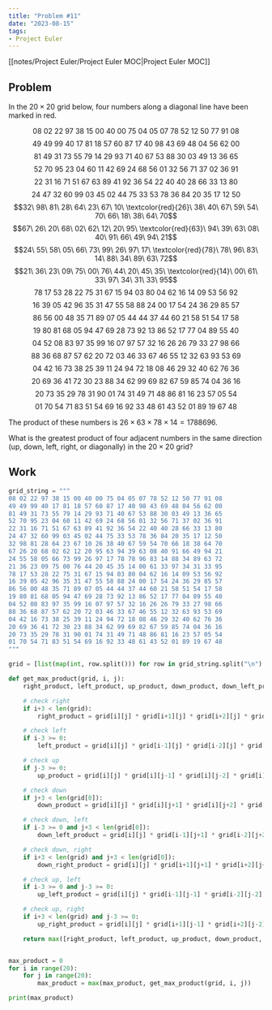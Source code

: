 ```yaml
---
title: "Problem #11"
date: "2023-08-15"
tags:
- Project Euler
---
```


[[notes/Project Euler/Project Euler MOC|Project Euler MOC]]

## Problem

In the $20×20$ grid below, four numbers along a diagonal line have been marked in red.

$$08\ 02\ 22\ 97\ 38\ 15\ 00\ 40\ 00\ 75\ 04\ 05\ 07\ 78\ 52\ 12\ 50\ 77\ 91\ 08$$
$$49\ 49\ 99\ 40\ 17\ 81\ 18\ 57\ 60\ 87\ 17\ 40\ 98\ 43\ 69\ 48\ 04\ 56\ 62\ 00$$
$$81\ 49\ 31\ 73\ 55\ 79\ 14\ 29\ 93\ 71\ 40\ 67\ 53\ 88\ 30\ 03\ 49\ 13\ 36\ 65$$
$$52\ 70\ 95\ 23\ 04\ 60\ 11\ 42\ 69\ 24\ 68\ 56\ 01\ 32\ 56\ 71\ 37\ 02\ 36\ 91$$
$$22\ 31\ 16\ 71\ 51\ 67\ 63\ 89\ 41\ 92\ 36\ 54\ 22\ 40\ 40\ 28\ 66\ 33\ 13\ 80$$
$$24\ 47\ 32\ 60\ 99\ 03\ 45\ 02\ 44\ 75\ 33\ 53\ 78\ 36\ 84\ 20\ 35\ 17\ 12\ 50$$
$$32\ 98\ 81\ 28\ 64\ 23\ 67\ 10\ \textcolor{red}{26}\ 38\ 40\ 67\ 59\ 54\ 70\ 66\ 18\ 38\ 64\ 70$$
$$67\ 26\ 20\ 68\ 02\ 62\ 12\ 20\ 95\ \textcolor{red}{63}\ 94\ 39\ 63\ 08\ 40\ 91\ 66\ 49\ 94\ 21$$
$$24\ 55\ 58\ 05\ 66\ 73\ 99\ 26\ 97\ 17\ \textcolor{red}{78}\ 78\ 96\ 83\ 14\ 88\ 34\ 89\ 63\ 72$$
$$21\ 36\ 23\ 09\ 75\ 00\ 76\ 44\ 20\ 45\ 35\ \textcolor{red}{14}\ 00\ 61\ 33\ 97\ 34\ 31\ 33\ 95$$
$$78\ 17\ 53\ 28\ 22\ 75\ 31\ 67\ 15\ 94\ 03\ 80\ 04\ 62\ 16\ 14\ 09\ 53\ 56\ 92$$
$$16\ 39\ 05\ 42\ 96\ 35\ 31\ 47\ 55\ 58\ 88\ 24\ 00\ 17\ 54\ 24\ 36\ 29\ 85\ 57$$
$$86\ 56\ 00\ 48\ 35\ 71\ 89\ 07\ 05\ 44\ 44\ 37\ 44\ 60\ 21\ 58\ 51\ 54\ 17\ 58$$
$$19\ 80\ 81\ 68\ 05\ 94\ 47\ 69\ 28\ 73\ 92\ 13\ 86\ 52\ 17\ 77\ 04\ 89\ 55\ 40$$
$$04\ 52\ 08\ 83\ 97\ 35\ 99\ 16\ 07\ 97\ 57\ 32\ 16\ 26\ 26\ 79\ 33\ 27\ 98\ 66$$
$$88\ 36\ 68\ 87\ 57\ 62\ 20\ 72\ 03\ 46\ 33\ 67\ 46\ 55\ 12\ 32\ 63\ 93\ 53\ 69$$
$$04\ 42\ 16\ 73\ 38\ 25\ 39\ 11\ 24\ 94\ 72\ 18\ 08\ 46\ 29\ 32\ 40\ 62\ 76\ 36$$
$$20\ 69\ 36\ 41\ 72\ 30\ 23\ 88\ 34\ 62\ 99\ 69\ 82\ 67\ 59\ 85\ 74\ 04\ 36\ 16$$
$$20\ 73\ 35\ 29\ 78\ 31\ 90\ 01\ 74\ 31\ 49\ 71\ 48\ 86\ 81\ 16\ 23\ 57\ 05\ 54$$
$$01\ 70\ 54\ 71\ 83\ 51\ 54\ 69\ 16\ 92\ 33\ 48\ 61\ 43\ 52\ 01\ 89\ 19\ 67\ 48$$

The product of these numbers is $26×63×78×14=1788696$.

What is the greatest product of four adjacent numbers in the same direction (up, down, left, right, or diagonally) in the $20×20$ grid?

## Work

```python
grid_string = """
08 02 22 97 38 15 00 40 00 75 04 05 07 78 52 12 50 77 91 08
49 49 99 40 17 81 18 57 60 87 17 40 98 43 69 48 04 56 62 00
81 49 31 73 55 79 14 29 93 71 40 67 53 88 30 03 49 13 36 65
52 70 95 23 04 60 11 42 69 24 68 56 01 32 56 71 37 02 36 91
22 31 16 71 51 67 63 89 41 92 36 54 22 40 40 28 66 33 13 80
24 47 32 60 99 03 45 02 44 75 33 53 78 36 84 20 35 17 12 50
32 98 81 28 64 23 67 10 26 38 40 67 59 54 70 66 18 38 64 70
67 26 20 68 02 62 12 20 95 63 94 39 63 08 40 91 66 49 94 21
24 55 58 05 66 73 99 26 97 17 78 78 96 83 14 88 34 89 63 72
21 36 23 09 75 00 76 44 20 45 35 14 00 61 33 97 34 31 33 95
78 17 53 28 22 75 31 67 15 94 03 80 04 62 16 14 09 53 56 92
16 39 05 42 96 35 31 47 55 58 88 24 00 17 54 24 36 29 85 57
86 56 00 48 35 71 89 07 05 44 44 37 44 60 21 58 51 54 17 58
19 80 81 68 05 94 47 69 28 73 92 13 86 52 17 77 04 89 55 40
04 52 08 83 97 35 99 16 07 97 57 32 16 26 26 79 33 27 98 66
88 36 68 87 57 62 20 72 03 46 33 67 46 55 12 32 63 93 53 69
04 42 16 73 38 25 39 11 24 94 72 18 08 46 29 32 40 62 76 36
20 69 36 41 72 30 23 88 34 62 99 69 82 67 59 85 74 04 36 16
20 73 35 29 78 31 90 01 74 31 49 71 48 86 81 16 23 57 05 54
01 70 54 71 83 51 54 69 16 92 33 48 61 43 52 01 89 19 67 48
"""

grid = [list(map(int, row.split())) for row in grid_string.split("\n") if row]

def get_max_product(grid, i, j):
    right_product, left_product, up_product, down_product, down_left_product, down_right_product, up_left_product, up_right_product = 0, 0, 0, 0, 0, 0, 0, 0

    # check right
    if i+3 < len(grid):
        right_product = grid[i][j] * grid[i+1][j] * grid[i+2][j] * grid[i+3][j]

    # check left
    if i-3 >= 0:
        left_product = grid[i][j] * grid[i-1][j] * grid[i-2][j] * grid[i-3][j]

    # check up
    if j-3 >= 0:
        up_product = grid[i][j] * grid[i][j-1] * grid[i][j-2] * grid[i][j-3]

    # check down
    if j+3 < len(grid[0]):
        down_product = grid[i][j] * grid[i][j+1] * grid[i][j+2] * grid[i][j+3]

    # check down, left
    if i-3 >= 0 and j+3 < len(grid[0]):
        down_left_product = grid[i][j] * grid[i-1][j+1] * grid[i-2][j+2] * grid[i-3][j+3]

    # check down, right
    if i+3 < len(grid) and j+3 < len(grid[0]):
        down_right_product = grid[i][j] * grid[i+1][j+1] * grid[i+2][j+2] * grid[i+3][j+3]

    # check up, left
    if i-3 >= 0 and j-3 >= 0:
        up_left_product = grid[i][j] * grid[i-1][j-1] * grid[i-2][j-2] * grid[i-3][j-3]

    # check up, right
    if i+3 < len(grid) and j-3 >= 0:
        up_right_product = grid[i][j] * grid[i+1][j-1] * grid[i+2][j-2] * grid[i+3][j-3]

    return max([right_product, left_product, up_product, down_product, down_left_product, down_right_product, up_left_product, up_right_product])


max_product = 0
for i in range(20):
    for j in range(20):
        max_product = max(max_product, get_max_product(grid, i, j))

print(max_product)
```